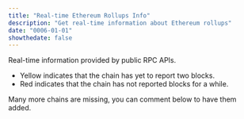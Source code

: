 ```yaml
---
title: "Real-time Ethereum Rollups Info"
description: "Get real-time information about Ethereum rollups"
date: "0006-01-01"
showthedate: false
---
```


Real-time information provided by public RPC APIs.

* Yellow indicates that the chain has yet to report two blocks.
* Red indicates that the chain has not reported blocks for a while.

Many more chains are missing, you can comment below to have them added.

<div id="grid"></div>
<script src="https://unpkg.com/js-spread-grid@latest/dist/index.js"></script>

<script type="module">
function pushData(arr, entry) {
  arr.push(entry);
  if (arr.length > 100) {
    arr.shift();
  }
}

function getAvg(arr) {
  return arr.reduce((a, b) => a + b, 0) / arr.length;
}

function getBlocktime(block_numbers, block_times) {
  if (block_times.length < 2) {
    return -1;
  }
  const number_diff =
    block_numbers[block_numbers.length - 1] - block_numbers[0];
  const time_diff = block_times[block_times.length - 1] - block_times[0];
  return (time_diff / number_diff);
}

const grid = document.getElementById("grid");

const streams = {
  Ethereum: {
    rpc: "wss://ethereum-rpc.publicnode.com",
    stack: "-",
    url: "https://ethereum.org",
    explorer: "https://etherscan.io/block/",
  },
  Base: {
    rpc: "wss://base-rpc.publicnode.com",
    stack: "Optimism",
    url: "https://www.base.org",
    explorer: "https://basescan.org/block/",
  },
  "Arbitrum One": {
    rpc: "wss://arbitrum-one-rpc.publicnode.com",
    stack: "Arbitrum",
    url: "https://arbitrum.io/rollup",
    explorer: "https://arbiscan.io/block/",
  },
  "Polygon POS": {
    rpc: "wss://polygon-bor-rpc.publicnode.com",
    stack: "Polygon",
    url: "https://polygon.technology/polygon-pos",
    explorer: "https://polygonscan.com/block/",
  },
  "OP Mainnet": {
    rpc: "wss://optimism-rpc.publicnode.com",
    stack: "Optimism",
    url: "https://optimism.io",
    explorer: "https://optimistic.etherscan.io/block/",
  },
  Xai: {
    rpc: "wss://xai-mainnet.rpc.quicknode.com",
    stack: "Arbitrum",
    url: "https://xai.games",
    explorer: "https://xaiscan.io/block/",
  },
  Taiko: {
    rpc: "wss://taiko-rpc.publicnode.com",
    stack: "-",
    url: "https://taiko.xyz",
    explorer: "https://taikoscan.io/block/",
  },
  "zkSync Era": {
    rpc: "wss://mainnet.era.zksync.io/ws",
    stack: "-",
    url: "https://zksync.io",
    explorer: "https://explorer.zksync.io/batch/",
  },
  Immutable: {
    rpc: "wss://immutable.gateway.tenderly.co",
    stack: "-",
    url: "https://www.immutable.com/",
    explorer: "https://explorer.immutable.com/block/",
  },
  Blast: {
    rpc: "wss://rpc.blast.io",
    stack: "Optimism",
    url: "https://blast.io",
    explorer: "https://blastscan.io/block/",
  },
  WINR: {
    rpc: "wss://rpc-ws.winr.games",
    stack: "Arbitrum",
    url: "https://winr.games",
    explorer: "https://explorer.winr.games/batches/",
  },
  Linea: {
    rpc: "wss://linea-rpc.publicnode.com",
    stack: "-",
    url: "https://linea.build",
    explorer: "https://lineascan.build/block/",
  },
  Scroll: {
    rpc: "wss://scroll-rpc.publicnode.com",
    stack: "-",
    url: "https://scroll.io",
    explorer: "https://scrollscan.com/block/",
  },
  Metis: {
    rpc: "wss://metis-rpc.publicnode.com",
    stack: "-",
    url: "https://metis.io",
    explorer: "https://explorer.metis.io/batch/",
  },
  "World Chain": {
    rpc: "wss://worldchain.drpc.org",
    stack: "Optimism",
    url: "https://world.org/world-chain",
    explorer: "https://worldscan.org/block/",
  },
  Zircuit: {
    rpc: "wss://zircuit-mainnet.drpc.org",
    stack: "Optimism",
    url: "https://www.zircuit.com",
    explorer: "https://explorer.zircuit.com/blocks/",
  },
  Mode: {
    rpc: "wss://mainnet.mode.network",
    stack: "Optimism",
    url: "https://mode.network",
    explorer: "https://explorer.mode.network/block/",
  },
  "Build On Bitcoin": {
    rpc: "wss://bob.drpc.org",
    stack: "Optimism",
    url: "https://www.gobob.xyz",
    explorer: "https://3xpl.com/bob/block/",
  },
  Redstone: {
    rpc: "wss://rpc.redstonechain.com",
    stack: "Optimism",
    url: "https://redstone.xyz",
    explorer: "https://explorer.redstone.xyz/block/",
  },
  Fraxtal: {
    rpc: "wss://fraxtal.drpc.org",
    stack: "Optimism",
    url: "https://frax.com",
    explorer: "https://fraxscan.com/block/",
  },
  Lisk: {
    rpc: "wss://ws.api.lisk.com",
    stack: "Optimism",
    url: "https://lisk.com",
    explorer: "https://blockscout.lisk.com/block/",
  },
  Cyber: {
    rpc: "wss://rpc.cyber.co",
    stack: "Optimism",
    url: "https://cyber.co",
    explorer: "https://cyberscan.co/block/",
  },
  Zora: {
    rpc: "wss://rpc.zora.energy",
    stack: "Optimism",
    url: "https://zora.energy",
    explorer: "https://explorer.zora.energy/block/",
  },
  Ink: {
    rpc: "wss://ws-gel.inkonchain.com",
    stack: "Optimism",
    url: "https://inkonchain.com",
    explorer: "https://explorer.inkonchain.com/block/",
  },
  Gnosis: {
    rpc: "wss://rpc.gnosischain.com/wss",
    stack: "-",
    url: "https://www.gnosischain.com/",
    explorer: "https://gnosisscan.io/block/",
  },
  ApeChain: {
    rpc: "wss://apechain.calderachain.xyz/ws",
    stack: "Arbitrum",
    url: "https://apechain.com",
    explorer: "https://apescan.io/block/",
  },
  "Polygon zkEVM": {
    rpc: "wss://polygon-zkevm-mainnet.blastapi.io/f532a60e-286a-44b9-8455-e1aebc8bc21d",
    stack: "Polygon",
    url: "https://polygon.technology/polygon-zkevm",
    explorer: "https://zkevm.polygonscan.com/block/",
  },
  "Arbitrum Nova": {
    rpc: "wss://arbitrum-nova.publicnode.com",
    stack: "Arbitrum",
    url: "https://arbitrum.io/anytrust",
    explorer: "https://nova.arbiscan.io/block/",
  },
};

const stacks = {
  Optimism: "https://www.optimism.io",
  Arbitrum: "https://arbitrum.io/orbit",
  Polygon: "https://polygon.technology",
};

const data = {};
const display_data = {};

display_data["Σ"] = {
  Chain: "Σ",
  Stack: "-",
  "Block Number": 0,
  TPS: -1,
  "Mgas/s": -1,
  "KB/s": -1,
  "Block Time": -1,
  Timestamp: -1,
};

for (const [name, stream] of Object.entries(streams)) {
  data[name] = {
    block_numbers: [],
    transactions: [],
    gas: [],
    data: [],
    block_times: [],
  };
  display_data[name] = {
    Chain: name,
    Stack: stream.stack,
    "Block Number": -1,
    TPS: -1,
    "Mgas/s": -1,
    "KB/s": -1,
    "Block Time": -1,
    Timestamp: -1,
  };
}

for (const [name, stream] of Object.entries(streams)) {
  const ws = new WebSocket(stream.rpc);
  ws.onopen = () => {
    ws.send(
      JSON.stringify({
        jsonrpc: "2.0",
        id: 1,
        method: "eth_subscribe",
        params: ["newHeads"],
      }),
    );
  };

  ws.onmessage = (event) => {
    const message = JSON.parse(event.data);
    if (message.method !== "eth_subscription") {
      if (
        message.id === 2 &&
        "result" in message &&
        "transactions" in message.result &&
        "size" in message.result
      ) {
        pushData(data[name].transactions, message.result.transactions.length);
        pushData(data[name].data, parseInt(message.result.size, 16));
      }
      return;
    }

    const result = message.params.result;
    setTimeout(() => {
      ws.send(
        JSON.stringify({
          jsonrpc: "2.0",
          id: 2,
          method: "eth_getBlockByNumber",
          params: [result.number, false],
        }),
      );
    }, 1000);

    const block_number = parseInt(result.number, 16);
    pushData(data[name].block_numbers, block_number);

    const timestamp = parseInt(result.timestamp, 16);
    pushData(data[name].block_times, timestamp);

    pushData(data[name].gas, parseInt(result.gasUsed, 16));

    display_data[name]["Block Number"] = block_number;
    display_data[name]["Timestamp"] = timestamp;

    const block_time = getBlocktime(
      data[name].block_numbers,
      data[name].block_times,
    );
    if (block_time > 0) {
      if (data[name].transactions.length !== 0) {
        display_data[name]["TPS"] =
          getAvg(data[name].transactions) / block_time;
      }
      if (data[name].gas.length !== 0) {
        display_data[name]["Mgas/s"] =
          getAvg(data[name].gas) / 1e6 / block_time;
      }
      if (data[name].data.length !== 0) {
        display_data[name]["KB/s"] = getAvg(data[name].data) / 1024;
      }
      display_data[name]["Block Time"] = block_time;
    }

    let sigma_tps = 0;
    let sigma_mgas = 0;
    let sigma_kbs = 0;
    let sigma_block_time = 0;
    for (const key in display_data) {
      const item = display_data[key];
      if (item["Chain"] === "Σ") {
        continue;
      }
      if (item["TPS"] !== -1) {
        sigma_tps += item["TPS"];
      }
      if (item["Mgas/s"] !== -1) {
        sigma_mgas += item["Mgas/s"];
      }
      if (item["KB/s"] !== -1) {
        sigma_kbs += item["KB/s"];
      }
      if (item["Block Time"] !== -1) {
        sigma_block_time += 1 / item["Block Time"];
      }
    }

    display_data["Σ"]["Block Number"]++;
    display_data["Σ"]["TPS"] = sigma_tps;
    display_data["Σ"]["Mgas/s"] = sigma_mgas;
    display_data["Σ"]["KB/s"] = sigma_kbs;
    display_data["Σ"]["Block Time"] = 1 / sigma_block_time;
    display_data["Σ"]["Timestamp"] = Math.round(Date.now() / 1000);

    const formatting = [
      {
        rows: {},
        style: ({ row }) => {
          if (row.id === "Σ") {
            return {};
          }
          const block_time = getBlocktime(
            data[row.id].block_numbers,
            data[row.id].block_times,
          );
          if (block_time === -1) {
            return {};
          }
          const current_time = Math.round(Date.now() / 1000);
          const last_block_time =
            data[row.id].block_times[data[row.id].block_times.length - 1];
          if (current_time - last_block_time > block_time + 20) {
            return { background: "#f6d6d6" };
          }
        },
      },
      {
        rows: {},
        style: ({ row }) => {
          if (display_data[row.id]["TPS"] !== -1) {
            return {};
          }
          return { background: "#f6f6d6" };
        },
      },
      {
        font: "16px Space Mono",
      },
      {
        column: { id: "Block Number" },
        style: { textAlign: "right" },
        text: ({ value }) => (value === -1 ? "-" : value),
      },
      {
        column: { id: "TPS" },
        style: { textAlign: "right" },
        text: ({ value }) => (value === -1 ? "-" : value.toFixed(2)),
      },
      {
        column: { id: "Block Time" },
        style: { textAlign: "right" },
        text: ({ value }) => (value === -1 ? "-" : value.toFixed(2)),
      },
      {
        column: { id: "Timestamp" },
        style: { textAlign: "right" },
        text: ({ value }) => (value === -1 ? "-" : value),
      },
      {
        column: { id: "Mgas/s" },
        style: { textAlign: "right" },
        text: ({ value }) => (value === -1 ? "-" : value.toFixed(2)),
      },
      {
        column: { id: "KB/s" },
        style: { textAlign: "right" },
        text: ({ value }) => (value === -1 ? "-" : value.toFixed(2)),
      },
    ];

    SpreadGrid(grid, {
      data: display_data,
      columns: [
        {
          type: "DATA-BLOCK",
          width: "fit",
        },
      ],
      formatting: formatting,
      onCellClick: ({ columnId, rowId }) => {
        if (columnId === "Chain" && rowId in streams) {
          window.open(streams[rowId].url, "_blank");
        }
        if (columnId === "Stack" && display_data[rowId]["Stack"] in stacks) {
          window.open(stacks[display_data[rowId]["Stack"]], "_blank");
        }
        if (
          columnId === "Block Number" &&
          rowId in streams &&
          display_data[rowId]["Block Number"] !== -1
        ) {
          window.open(
            streams[rowId].explorer + display_data[rowId]["Block Number"],
            "_blank",
          );
        }
      },
    });
  };
}
</script>

